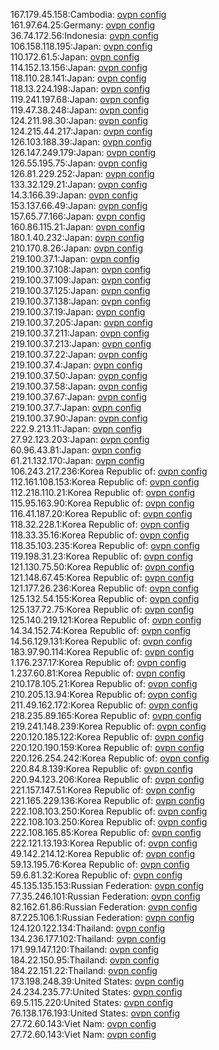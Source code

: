 167.179.45.158:Cambodia: [ovpn config](vpn/167_179_45_158.ovpn)  
161.97.64.25:Germany: [ovpn config](vpn/161_97_64_25.ovpn)  
36.74.172.56:Indonesia: [ovpn config](vpn/36_74_172_56.ovpn)  
106.158.118.195:Japan: [ovpn config](vpn/106_158_118_195.ovpn)  
110.172.61.5:Japan: [ovpn config](vpn/110_172_61_5.ovpn)  
114.152.13.156:Japan: [ovpn config](vpn/114_152_13_156.ovpn)  
118.110.28.141:Japan: [ovpn config](vpn/118_110_28_141.ovpn)  
118.13.224.198:Japan: [ovpn config](vpn/118_13_224_198.ovpn)  
119.241.197.68:Japan: [ovpn config](vpn/119_241_197_68.ovpn)  
119.47.38.248:Japan: [ovpn config](vpn/119_47_38_248.ovpn)  
124.211.98.30:Japan: [ovpn config](vpn/124_211_98_30.ovpn)  
124.215.44.217:Japan: [ovpn config](vpn/124_215_44_217.ovpn)  
126.103.188.39:Japan: [ovpn config](vpn/126_103_188_39.ovpn)  
126.147.249.179:Japan: [ovpn config](vpn/126_147_249_179.ovpn)  
126.55.195.75:Japan: [ovpn config](vpn/126_55_195_75.ovpn)  
126.81.229.252:Japan: [ovpn config](vpn/126_81_229_252.ovpn)  
133.32.129.21:Japan: [ovpn config](vpn/133_32_129_21.ovpn)  
14.3.166.39:Japan: [ovpn config](vpn/14_3_166_39.ovpn)  
153.137.66.49:Japan: [ovpn config](vpn/153_137_66_49.ovpn)  
157.65.77.166:Japan: [ovpn config](vpn/157_65_77_166.ovpn)  
160.86.115.21:Japan: [ovpn config](vpn/160_86_115_21.ovpn)  
180.1.40.232:Japan: [ovpn config](vpn/180_1_40_232.ovpn)  
210.170.8.26:Japan: [ovpn config](vpn/210_170_8_26.ovpn)  
219.100.37.1:Japan: [ovpn config](vpn/219_100_37_1.ovpn)  
219.100.37.108:Japan: [ovpn config](vpn/219_100_37_108.ovpn)  
219.100.37.109:Japan: [ovpn config](vpn/219_100_37_109.ovpn)  
219.100.37.125:Japan: [ovpn config](vpn/219_100_37_125.ovpn)  
219.100.37.138:Japan: [ovpn config](vpn/219_100_37_138.ovpn)  
219.100.37.19:Japan: [ovpn config](vpn/219_100_37_19.ovpn)  
219.100.37.205:Japan: [ovpn config](vpn/219_100_37_205.ovpn)  
219.100.37.211:Japan: [ovpn config](vpn/219_100_37_211.ovpn)  
219.100.37.213:Japan: [ovpn config](vpn/219_100_37_213.ovpn)  
219.100.37.22:Japan: [ovpn config](vpn/219_100_37_22.ovpn)  
219.100.37.4:Japan: [ovpn config](vpn/219_100_37_4.ovpn)  
219.100.37.50:Japan: [ovpn config](vpn/219_100_37_50.ovpn)  
219.100.37.58:Japan: [ovpn config](vpn/219_100_37_58.ovpn)  
219.100.37.67:Japan: [ovpn config](vpn/219_100_37_67.ovpn)  
219.100.37.7:Japan: [ovpn config](vpn/219_100_37_7.ovpn)  
219.100.37.90:Japan: [ovpn config](vpn/219_100_37_90.ovpn)  
222.9.213.11:Japan: [ovpn config](vpn/222_9_213_11.ovpn)  
27.92.123.203:Japan: [ovpn config](vpn/27_92_123_203.ovpn)  
60.96.43.81:Japan: [ovpn config](vpn/60_96_43_81.ovpn)  
61.21.132.170:Japan: [ovpn config](vpn/61_21_132_170.ovpn)  
106.243.217.236:Korea Republic of: [ovpn config](vpn/106_243_217_236.ovpn)  
112.161.108.153:Korea Republic of: [ovpn config](vpn/112_161_108_153.ovpn)  
112.218.110.21:Korea Republic of: [ovpn config](vpn/112_218_110_21.ovpn)  
115.95.163.90:Korea Republic of: [ovpn config](vpn/115_95_163_90.ovpn)  
116.41.187.20:Korea Republic of: [ovpn config](vpn/116_41_187_20.ovpn)  
118.32.228.1:Korea Republic of: [ovpn config](vpn/118_32_228_1.ovpn)  
118.33.35.16:Korea Republic of: [ovpn config](vpn/118_33_35_16.ovpn)  
118.35.103.235:Korea Republic of: [ovpn config](vpn/118_35_103_235.ovpn)  
119.198.31.23:Korea Republic of: [ovpn config](vpn/119_198_31_23.ovpn)  
121.130.75.50:Korea Republic of: [ovpn config](vpn/121_130_75_50.ovpn)  
121.148.67.45:Korea Republic of: [ovpn config](vpn/121_148_67_45.ovpn)  
121.177.26.236:Korea Republic of: [ovpn config](vpn/121_177_26_236.ovpn)  
125.132.54.155:Korea Republic of: [ovpn config](vpn/125_132_54_155.ovpn)  
125.137.72.75:Korea Republic of: [ovpn config](vpn/125_137_72_75.ovpn)  
125.140.219.121:Korea Republic of: [ovpn config](vpn/125_140_219_121.ovpn)  
14.34.152.74:Korea Republic of: [ovpn config](vpn/14_34_152_74.ovpn)  
14.56.129.131:Korea Republic of: [ovpn config](vpn/14_56_129_131.ovpn)  
183.97.90.114:Korea Republic of: [ovpn config](vpn/183_97_90_114.ovpn)  
1.176.237.17:Korea Republic of: [ovpn config](vpn/1_176_237_17.ovpn)  
1.237.60.81:Korea Republic of: [ovpn config](vpn/1_237_60_81.ovpn)  
210.178.105.21:Korea Republic of: [ovpn config](vpn/210_178_105_21.ovpn)  
210.205.13.94:Korea Republic of: [ovpn config](vpn/210_205_13_94.ovpn)  
211.49.162.172:Korea Republic of: [ovpn config](vpn/211_49_162_172.ovpn)  
218.235.89.165:Korea Republic of: [ovpn config](vpn/218_235_89_165.ovpn)  
219.241.148.239:Korea Republic of: [ovpn config](vpn/219_241_148_239.ovpn)  
220.120.185.122:Korea Republic of: [ovpn config](vpn/220_120_185_122.ovpn)  
220.120.190.159:Korea Republic of: [ovpn config](vpn/220_120_190_159.ovpn)  
220.126.254.242:Korea Republic of: [ovpn config](vpn/220_126_254_242.ovpn)  
220.84.8.139:Korea Republic of: [ovpn config](vpn/220_84_8_139.ovpn)  
220.94.123.206:Korea Republic of: [ovpn config](vpn/220_94_123_206.ovpn)  
221.157.147.51:Korea Republic of: [ovpn config](vpn/221_157_147_51.ovpn)  
221.165.229.136:Korea Republic of: [ovpn config](vpn/221_165_229_136.ovpn)  
222.108.103.250:Korea Republic of: [ovpn config](vpn/222_108_103_250.ovpn)  
222.108.103.250:Korea Republic of: [ovpn config](vpn/222_108_103_250.ovpn)  
222.108.165.85:Korea Republic of: [ovpn config](vpn/222_108_165_85.ovpn)  
222.121.13.193:Korea Republic of: [ovpn config](vpn/222_121_13_193.ovpn)  
49.142.214.12:Korea Republic of: [ovpn config](vpn/49_142_214_12.ovpn)  
59.13.195.76:Korea Republic of: [ovpn config](vpn/59_13_195_76.ovpn)  
59.6.81.32:Korea Republic of: [ovpn config](vpn/59_6_81_32.ovpn)  
45.135.135.153:Russian Federation: [ovpn config](vpn/45_135_135_153.ovpn)  
77.35.246.101:Russian Federation: [ovpn config](vpn/77_35_246_101.ovpn)  
82.162.61.86:Russian Federation: [ovpn config](vpn/82_162_61_86.ovpn)  
87.225.106.1:Russian Federation: [ovpn config](vpn/87_225_106_1.ovpn)  
124.120.122.134:Thailand: [ovpn config](vpn/124_120_122_134.ovpn)  
134.236.177.102:Thailand: [ovpn config](vpn/134_236_177_102.ovpn)  
171.99.147.120:Thailand: [ovpn config](vpn/171_99_147_120.ovpn)  
184.22.150.95:Thailand: [ovpn config](vpn/184_22_150_95.ovpn)  
184.22.151.22:Thailand: [ovpn config](vpn/184_22_151_22.ovpn)  
173.198.248.39:United States: [ovpn config](vpn/173_198_248_39.ovpn)  
24.234.235.77:United States: [ovpn config](vpn/24_234_235_77.ovpn)  
69.5.115.220:United States: [ovpn config](vpn/69_5_115_220.ovpn)  
76.138.176.193:United States: [ovpn config](vpn/76_138_176_193.ovpn)  
27.72.60.143:Viet Nam: [ovpn config](vpn/27_72_60_143.ovpn)  
27.72.60.143:Viet Nam: [ovpn config](vpn/27_72_60_143.ovpn)  
